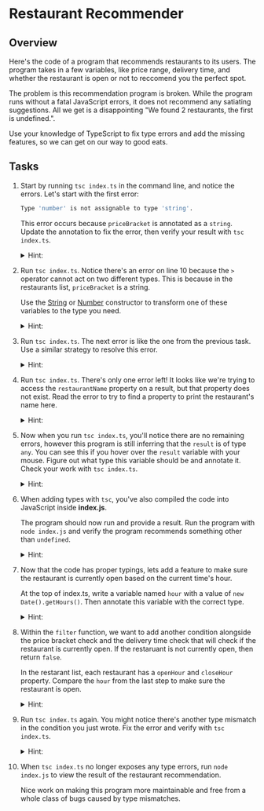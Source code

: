 # Restaurant Recommender

## Overview

Here's the code of a program that recommends restaurants to its users. The program takes in a few variables, like price range, delivery time, and whether the restaurant is open or not to reccomend you the perfect spot.

The problem is this recommendation program is broken. While the program runs without a fatal JavaScript errors, it does not recommend any satiating suggestions. All we get is a disappointing "We found 2 restaurants, the first is undefined.".

Use your knowledge of TypeScript to fix type errors and add the missing features, so we can get on our way to good eats.

## Tasks

1. Start by running `tsc index.ts` in the command line, and notice the errors. Let's start with the first error:

   ```bash
   Type 'number' is not assignable to type 'string'.
   ```

   This error occurs because `priceBracket` is annotated as a `string`. Update the annotation to fix the error, then verify your result with `tsc index.ts`.

   <details>
     <summary>Hint:</summary>

   ```js
   const priceBracket: number = dollarSigns.length;
   ```

   </details>

2. Run `tsc index.ts`. Notice there's an error on line 10 because the `>` operator cannot act on two different types. This is because in the restaurants list, `priceBracket` is a string.

   Use the [String](https://developer.mozilla.org/en-US/docs/Web/JavaScript/Reference/Global_Objects/String) or [Number](https://developer.mozilla.org/en-US/docs/Web/JavaScript/Reference/Global_Objects/Number) constructor to transform one of these variables to the type you need.

   <details>
     <summary>Hint:</summary>

   There are two way to solve this error, which both include transforming one type into another. We could write:

   ```js
   if (Number(restaurant.priceBracket) > priceBracket)
   ```

   Alternatively, we could write:

   ```js
   if (restaurant.priceBracket > String(priceBracket))
   ```

   </details>

3. Run `tsc index.ts`. The next error is like the one from the previous task. Use a similar strategy to resolve this error.

   <details>
   <summary>Hint:</summary>

   We can use the `String` or `Number` constructors again here to solve this type mismatch:

   ```js
   if (Number(restaurant.avgDeliveryTime) > deliveryTimeMax)
   ```

   Alternatively, we could write:

   ```js
   if (restaurant.avgDeliveryTime > String(deliveryTimeMax))
   ```

   </details>

4. Run `tsc index.ts`. There's only one error left! It looks like we're trying to access the `restaurantName` property on a result, but that property does not exist. Read the error to try to find a property to print the restaurant's name here.

   <details>
   <summary>Hint:</summary>

   The error says

   ```bash
   ... does not exist on type '{ name: string; ...
   ```

   Instead of `restaurantName`, use `name` as the property.

   </details>

5. Now when you run `tsc index.ts`, you'll notice there are no remaining errors, however this program is still inferring that the `result` is of type `any`. You can see this if you hover over the `result` variable with your mouse. Figure out what type this variable should be and annotate it. Check your work with `tsc index.ts`.

   <details>
   <summary>Hint:</summary>

   ```js
   let result: string;
   ```

   </details>

6. When adding types with `tsc`, you've also compiled the code into JavaScript inside **index.js**.

   The program should now run and provide a result. Run the program with `node index.js` and verify the program recommends something other than `undefined`.

   <details>
   <summary>Hint:</summary>

   Run `node index.js` in the command line.

   </details>

7. Now that the code has proper typings, lets add a feature to make sure the restaurant is currently open based on the current time's hour.

   At the top of index.ts, write a variable named `hour` with a value of `new Date().getHours()`. Then annotate this variable with the correct type.

   <details>
   <summary>Hint:</summary>

   The `getHours` function returns a number representing the current hour in 24 hour time. Therefore you can annotate it with:

   ```js
   const hour: number = new Date().getHours();
   ```

   </details>

8. Within the `filter` function, we want to add another condition alongside the price bracket check and the delivery time check that will check if the restaurant is currently open. If the restaruant is not currently open, then return `false`.

   In the restarant list, each restaurant has a `openHour` and `closeHour` property. Compare the `hour` from the last step to make sure the restaurant is open.

   <details>
   <summary>Hint:</summary>

   We want to make sure the current hour is in between the opening and closing hours of the restaurant. To do this, you could write:

   ```js
   if (hour < restaurant.openTime || hour > restaurant.closeTime) return false;
   ```

   </details>

9. Run `tsc index.ts` again. You might notice there's another type mismatch in the condition you just wrote. Fix the error and verify with `tsc index.ts`.

   <details>
   <summary>Hint:</summary>

   Since the restaurant list has all of its values as strings, you may have a type mismatch when comparing the `hour` variable because it's a `number`. To solve this you could:

   Transform the `hour` variable to a string.

   ```js
   const hour: string = String(new Date().getHours());
   ```

   Transform `openTime` and `closeTime` into numbers.

   ```js
   if (
     hour < Number(restaurant.openTime) ||
     hour > Number(restaurant.closeTime)
   )
     return false;
   ```

   </details>

10. When `tsc index.ts` no longer exposes any type errors, run `node index.js` to view the result of the restaurant recommendation.

    Nice work on making this program more maintainable and free from a whole class of bugs caused by type mismatches.

